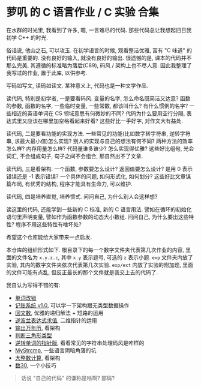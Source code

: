 # 萝叽 的 C 语言作业 / C 实验 合集

在水群的时光里, 我看到了许多, 嗯, 一言难尽的代码. 那些代码总让我想起旧日我初学 C++ 的时光. 

俗话说, 他山之石, 可以攻玉. 在初学语言的时候, 观看整洁优雅, 富有 "C 味道" 的代码是重要的. 没有良好的输入, 就没有良好的输出. 很遗憾的是, 课本的代码并不那么完美, 其遵循的标准略为落后(C89), 码风 / 架构上也不尽人意. 因此我整理了我写过的作业, 置于此库, 以供参考. 

写码如写文, 读码如读文. 某种意义上, 代码也是一种文学作品. 

读代码, 特别是初学者, 一是要看码风. 变量的名字, 怎么命名既简洁又达意? 函数的参数, 函数的名字, 一些临时变量, 一些常数, 都该叫什么? 有什么惯例的名字? 一些相近的英语单词在 CS 领域意思有何微妙的不同? 代码为什么要用空行分隔, 表达式里又应该在哪里加空格看起来好看? 这些好比一手好字, 对作文大有益处. 

读代码, 二是要看功能的实现方法. 一些常见的功能(比如数字转字符串, 逆转字符串, 求最大最小值)怎么实现? 别人的实现与自己的想法有何不同? 两种方法的效率怎么样? 内存用量怎么样? 代码量谁多谁少? 怎么实现得优雅? 这些好比组句, 光会词汇, 不会组成句子, 句子之间不会组合, 那自然出不了文章. 

读代码, 三是看架构. 一个函数, 参数要怎么设计? 返回值要怎么设计? 是用 0 表示错误还是 -1 表示错误? 一个具体的问题, 如何形式化, 如何划分? 这些好比文章谋篇布局, 有优秀的结构, 程序才能具有生命力, 可以维护.

读代码, 四是培养直觉, 培养惯式. 问问自己, 为什么别人会这样想? 

读这里的代码, 还能学到一些新的 C 标准, 新的 C 语言用法. 譬如在循环的初始化语句里声明变量, 譬如作为函数参数的动态大小数组. 问问自己, 为什么要出这些特性? 程序不用这些特性有啥坏处? 

希望这个仓库能给大家带来一点启发. 

本仓库的组织形式如下. 根目录下的每一个数字文件夹代表第几次作业的内容, 里面的文件名为 `x.y.z.c`, 其中 `x.y` 表示题号, 可选的 `z` 表示小题. `exp` 文件夹内放了实验, 其内的数字文件夹依次代表第几次实验. `exp/ext` 内放了实验的附加题, 里面的文件可能有点乱, 但反正最长的那个文件就是我交上去的代码了. 

我自认为写得不错的有: 

- [单词改错](exp/ext/word-correction/wc-normal.c) 
- [记账系统 v1.0](exp/5/v1.0.c), 可以学一下架构跟无类型数据操作
- [回文数](exp/7/2.c), 优雅的递归解法 + 短路的运用
- [逆波兰表达式求值](13/12.6.c), 二维指针的运用
- [输出万年历](exp/4/1.c), 看架构
- [判断三角形类型](exp/2/1.c)
- [逆转单词的指针版](/10/10.7.c), 看看常见的字符串处理码风是咋样的
- [MyStrcmp](10/10.3.3.c), 一些语言阴暗角落的坑
- [大整数计算](8/8.17.c), 看架构
- [数30](6/7.11.c), 一个小技巧

> 话说 "自己的代码" 的谦称是啥啊? 鄙码? 